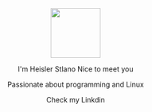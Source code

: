  <center>

<div id="header" align="center">
  <img src="https://giphy.com/gifs/meta-metaprogramming-programming-5h0piMX8ku0xj97W0t" width="100"/>
</div>



I'm Heisler Stlano Nice to meet you 


Passionate about programming  and Linux 

Check my Linkdin 

</center>



<!--
**heislerlemos/heislerlemos** is a ✨ _special_ ✨ repository because its `README.md` (this file) appears on your GitHub profile.

Here are some ideas to get you started:

- 🔭 I’m currently working on ...
- 🌱 I’m currently learning ...
- 👯 I’m looking to collaborate on ...
- 🤔 I’m looking for help with ...
- 💬 Ask me about ...
- 📫 How to reach me: ...
- 😄 Pronouns: ...
- ⚡ Fun fact: ...
-->
